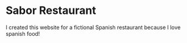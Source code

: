 # Sabor Restaurant

I created this website for a fictional Spanish restaurant because I love spanish food!
